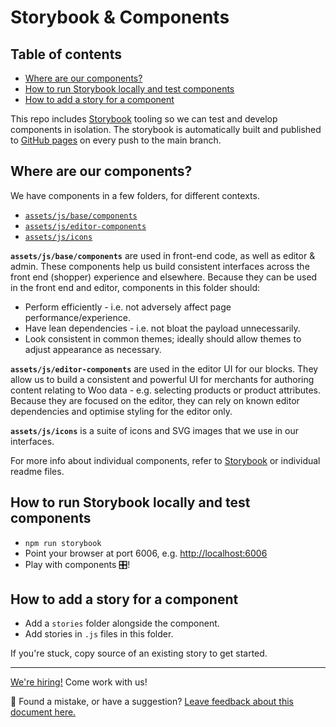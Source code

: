 # Storybook & Components <!-- omit in toc -->

## Table of contents <!-- omit in toc -->

-   [Where are our components?](#where-are-our-components)
-   [How to run Storybook locally and test components](#how-to-run-storybook-locally-and-test-components)
-   [How to add a story for a component](#how-to-add-a-story-for-a-component)

This repo includes [Storybook](https://storybook.js.org) tooling so we can test and develop components in isolation. The storybook is automatically built and published to [GitHub pages](https://woocommerce.github.io/woocommerce-blocks/) on every push to the main branch.

## Where are our components?

We have components in a few folders, for different contexts.

-   [`assets/js/base/components`](../../assets/js/base/components)
-   [`assets/js/editor-components`](../../assets/js/editor-components)
-   [`assets/js/icons`](../../assets/js/icons)

**`assets/js/base/components`** are used in front-end code, as well as editor & admin.
These components help us build consistent interfaces across the front end (shopper) experience and elsewhere.
Because they can be used in the front end and editor, components in this folder should:

-   Perform efficiently - i.e. not adversely affect page performance/experience.
-   Have lean dependencies - i.e. not bloat the payload unnecessarily.
-   Look consistent in common themes; ideally should allow themes to adjust appearance as necessary.

**`assets/js/editor-components`** are used in the editor UI for our blocks.
They allow us to build a consistent and powerful UI for merchants for authoring content relating to Woo data - e.g. selecting products or product attributes. Because they are focused on the editor, they can rely on known editor dependencies and optimise styling for the editor only.

**`assets/js/icons`** is a suite of icons and SVG images that we use in our interfaces.

For more info about individual components, refer to [Storybook](https://woocommerce.github.io/woocommerce-blocks/) or individual readme files.

## How to run Storybook locally and test components

-   `npm run storybook`
-   Point your browser at port 6006, e.g. <http://localhost:6006>
-   Play with components 🎛!

## How to add a story for a component

-   Add a `stories` folder alongside the component.
-   Add stories in `.js` files in this folder.

If you're stuck, copy source of an existing story to get started.

<!-- FEEDBACK -->

---

[We're hiring!](https://woocommerce.com/careers/) Come work with us!

🐞 Found a mistake, or have a suggestion? [Leave feedback about this document here.](https://github.com/woocommerce/woocommerce-blocks/issues/new?assignees=&labels=type%3A+documentation&template=--doc-feedback.md&title=Feedback%20on%20./docs/contributors/storybook-and-components.md)

<!-- /FEEDBACK -->
